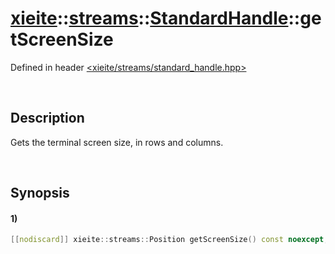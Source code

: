 # [xieite](../../../../../xieite.md)\:\:[streams](../../../../../streams.md)\:\:[StandardHandle](../../../standard_handle.md)\:\:getScreenSize
Defined in header [<xieite/streams/standard_handle.hpp>](../../../../../../include/xieite/streams/standard_handle.hpp)

&nbsp;

## Description
Gets the terminal screen size, in rows and columns.

&nbsp;

## Synopsis
#### 1)
```cpp
[[nodiscard]] xieite::streams::Position getScreenSize() const noexcept;
```
